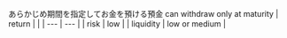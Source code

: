 あらかじめ期間を指定してお金を預ける預金
can withdraw only at maturity
| return |  |
| --- | --- |
| risk | low |
| liquidity | low or medium |